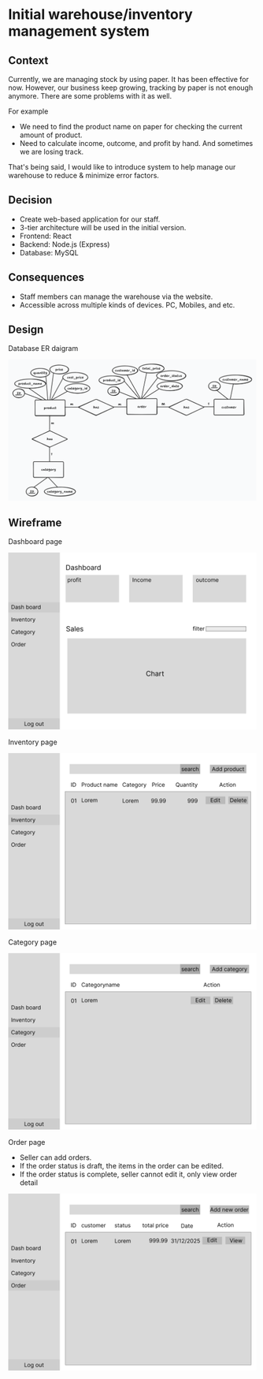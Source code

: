 # Initial warehouse/inventory management system

## Context

Currently, we are managing stock by using paper. It has been effective for now. However, our business keep growing, tracking by paper is not enough anymore. There are some problems with it as well.

For example

- We need to find the product name on paper for checking the current amount of product.
- Need to calculate income, outcome, and profit by hand. And sometimes we are losing track.

That's being said, I would like to introduce system to help manage our warehouse to reduce & minimize error factors.

## Decision

- Create web-based application for our staff. 
- 3-tier architecture will be used in the initial version.
- Frontend: React
- Backend: Node.js (Express)
- Database: MySQL

## Consequences

- Staff members can manage the warehouse via the website.
- Accessible across multiple kinds of devices. PC, Mobiles, and etc.

## Design

Database ER daigram

![ER-Daigram](../images/er_daigram_warehouse_management.png)

## Wireframe

Dashboard page

![dashboard](../images/dashboard.png)

Inventory page

![inventory](../images/Inventory.png)

Category page

![category](../images/Category.png)

Order page
- Seller can add orders.
- If the order status is draft, the items in the order can be edited.
- If the order status is complete, seller cannot edit it, only view order detail

![Order](../images/Order.png)
